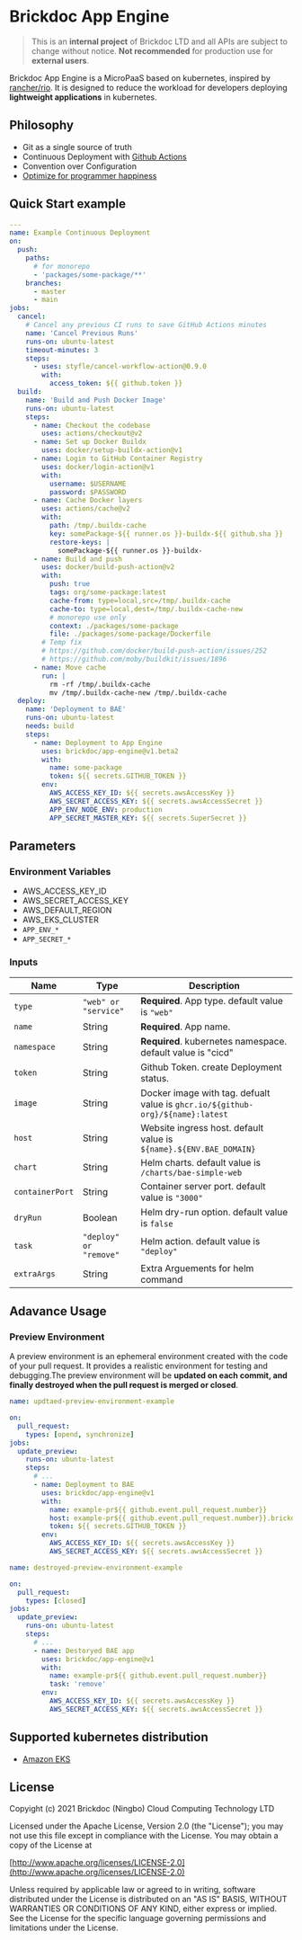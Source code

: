 # Brickdoc App Engine

> This is an **internal project** of Brickdoc LTD and all APIs are subject to change without notice.
> **Not recommended** for production use for **external users**.

Brickdoc App Engine is a MicroPaaS based on kubernetes, inspired by [rancher/rio](https://github.com/rancher/rio).
It is designed to reduce the workload for developers deploying **lightweight applications** in kubernetes.

## Philosophy

- Git as a single source of truth
- Continuous Deployment with [Github Actions](https://github.com/features/actions)
- Convention over Configuration
- [Optimize for programmer happiness](https://rubyonrails.org/doctrine/#optimize-for-programmer-happiness)

## Quick Start example

```yaml
---
name: Example Continuous Deployment
on:
  push:
    paths:
      # for monorepo
      - 'packages/some-package/**'
    branches:
      - master
      - main
jobs:
  cancel:
    # Cancel any previous CI runs to save GitHub Actions minutes
    name: 'Cancel Previous Runs'
    runs-on: ubuntu-latest
    timeout-minutes: 3
    steps:
      - uses: styfle/cancel-workflow-action@0.9.0
        with:
          access_token: ${{ github.token }}
  build:
    name: 'Build and Push Docker Image'
    runs-on: ubuntu-latest
    steps:
      - name: Checkout the codebase
        uses: actions/checkout@v2
      - name: Set up Docker Buildx
        uses: docker/setup-buildx-action@v1
      - name: Login to GitHub Container Registry
        uses: docker/login-action@v1
        with:
          username: $USERNAME
          password: $PASSWORD
      - name: Cache Docker layers
        uses: actions/cache@v2
        with:
          path: /tmp/.buildx-cache
          key: somePackage-${{ runner.os }}-buildx-${{ github.sha }}
          restore-keys: |
            somePackage-${{ runner.os }}-buildx-
      - name: Build and push
        uses: docker/build-push-action@v2
        with:
          push: true
          tags: org/some-package:latest
          cache-from: type=local,src=/tmp/.buildx-cache
          cache-to: type=local,dest=/tmp/.buildx-cache-new
          # monorepo use only
          context: ./packages/some-package
          file: ./packages/some-package/Dockerfile
        # Temp fix
        # https://github.com/docker/build-push-action/issues/252
        # https://github.com/moby/buildkit/issues/1896
      - name: Move cache
        run: |
          rm -rf /tmp/.buildx-cache
          mv /tmp/.buildx-cache-new /tmp/.buildx-cache
  deploy:
    name: 'Deployment to BAE'
    runs-on: ubuntu-latest
    needs: build
    steps:
      - name: Deployment to App Engine
        uses: brickdoc/app-engine@v1.beta2
        with:
          name: some-package
          token: ${{ secrets.GITHUB_TOKEN }}
        env:
          AWS_ACCESS_KEY_ID: ${{ secrets.awsAccessKey }}
          AWS_SECRET_ACCESS_KEY: ${{ secrets.awsAccessSecret }}
          APP_ENV_NODE_ENV: production
          APP_SECRET_MASTER_KEY: ${{ secrets.SuperSecret }}
```

## Parameters

### Environment Variables

- AWS_ACCESS_KEY_ID
- AWS_SECRET_ACCESS_KEY
- AWS_DEFAULT_REGION
- AWS_EKS_CLUSTER
- `APP_ENV_*`
- `APP_SECRET_*`

### Inputs

| Name            | Type                   | Description                                                                    |
| --------------- | ---------------------- | ------------------------------------------------------------------------------ |
| `type`          | `"web" or "service"`   | **Required**. App type. default value is `"web"`                               |
| `name`          | String                 | **Required**. App name.                                                        |
| `namespace`     | String                 | **Required**. kubernetes namespace. default value is "cicd"                    |
| `token`         | String                 | Github Token. create Deployment status.                                        |
| `image`         | String                 | Docker image with tag. defualt value is `ghcr.io/${github-org}/${name}:latest` |
| `host`          | String                 | Website ingress host. default value is `${name}.${ENV.BAE_DOMAIN}`             |
| `chart`         | String                 | Helm charts. default value is `/charts/bae-simple-web`                         |
| `containerPort` | String                 | Container server port. default value is `"3000"`                               |
| `dryRun`        | Boolean                | Helm dry-run option. default value is `false`                                  |
| `task`          | `"deploy" or "remove"` | Helm action. default value is `"deploy"`                                       |
| `extraArgs`     | String                 | Extra Arguements for helm command                                              |

## Adavance Usage

### Preview Environment

A preview environment is an ephemeral environment created with the code of your pull request. It provides a realistic environment for testing and debugging.The preview environment will be **updated on each commit, and finally destroyed when the pull request is merged or closed**.

```yaml
name: updtaed-preview-environment-example

on:
  pull_request:
    types: [opend, synchronize]
jobs:
  update_preview:
    runs-on: ubuntu-latest
    steps:
      # ...
      - name: Deployment to BAE
        uses: brickdoc/app-engine@v1
        with:
          name: example-pr${{ github.event.pull_request.number}}
          host: example-pr${{ github.event.pull_request.number}}.brickdoc.dev
          token: ${{ secrets.GITHUB_TOKEN }}
        env:
          AWS_ACCESS_KEY_ID: ${{ secrets.awsAccessKey }}
          AWS_SECRET_ACCESS_KEY: ${{ secrets.awsAccessSecret }}
```

```yaml
name: destroyed-preview-environment-example

on:
  pull_request:
    types: [closed]
jobs:
  update_preview:
    runs-on: ubuntu-latest
    steps:
      # ...
      - name: Destoryed BAE app
        uses: brickdoc/app-engine@v1
        with:
          name: example-pr${{ github.event.pull_request.number}}
          task: 'remove'
        env:
          AWS_ACCESS_KEY_ID: ${{ secrets.awsAccessKey }}
          AWS_SECRET_ACCESS_KEY: ${{ secrets.awsAccessSecret }}
```

## Supported kubernetes distribution

- [Amazon EKS](https://aws.amazon.com/cn/eks/)

## License

Copyight (c) 2021 Brickdoc (Ningbo) Cloud Computing Technology LTD

Licensed under the Apache License, Version 2.0 (the "License");
you may not use this file except in compliance with the License.
You may obtain a copy of the License at

[http://www.apache.org/licenses/LICENSE-2.0](http://www.apache.org/licenses/LICENSE-2.0)

Unless required by applicable law or agreed to in writing, software
distributed under the License is distributed on an "AS IS" BASIS,
WITHOUT WARRANTIES OR CONDITIONS OF ANY KIND, either express or implied.
See the License for the specific language governing permissions and
limitations under the License.
